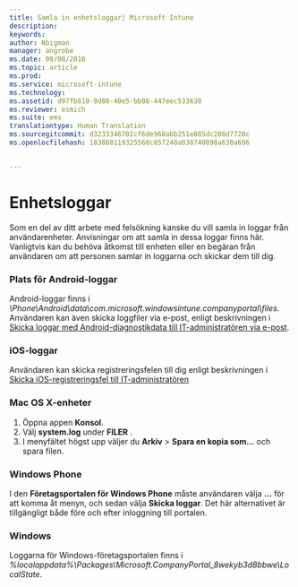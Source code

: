 ```yaml
---
title: Samla in enhetsloggar| Microsoft Intune
description: 
keywords: 
author: Nbigman
manager: angrobe
ms.date: 09/08/2016
ms.topic: article
ms.prod: 
ms.service: microsoft-intune
ms.technology: 
ms.assetid: d97fb610-9d88-40e5-bb06-447eec533630
ms.reviewer: esmich
ms.suite: ems
translationtype: Human Translation
ms.sourcegitcommit: d3233346702cf6de968abb251e885dc208d7720c
ms.openlocfilehash: 183888119325568c857240a038740898a630a696


---
```


# Enhetsloggar

Som en del av ditt arbete med felsökning kanske du vill samla in loggar från användarenheter. Anvisningar om att samla in dessa loggar finns här. Vanligtvis kan du behöva åtkomst till enheten eller en begäran från användaren om att personen samlar in loggarna och skickar dem till dig.

### Plats för Android-loggar
Android-loggar finns i *<Android Device>\Phone\Android\data\com.microsoft.windowsintune.companyportal\files*. Användaren kan även skicka loggfiler via e-post, enligt beskrivningen i [Skicka loggar med Android-diagnostikdata till IT-administratören via e-post](/intune/enduser/send-diagnostic-data-logs-to-your-it-administrator-using-email-android).

### iOS-loggar

Användaren kan skicka registreringsfelen till dig enligt beskrivningen i [Skicka iOS-registreringsfel till IT-administratören](/intune/enduser/send-errors-to-your-it-admin-ios)

### Mac OS X-enheter

1. Öppna appen **Konsol**.
2. Välj **system.log** under **FILER** .
3. I menyfältet högst upp väljer du **Arkiv** > **Spara en kopia som…** och spara filen.

### Windows Phone

I den **Företagsportalen för Windows Phone** måste användaren välja **...** för att komma åt menyn, och sedan välja **Skicka loggar**. Det här alternativet är tillgängligt både före och efter inloggning till portalen.

### Windows

Loggarna för Windows-företagsportalen finns i *%localappdata%\Packages\Microsoft.CompanyPortal_8wekyb3d8bbwe\LocalState*.



<!--HONumber=Sep16_HO2-->


